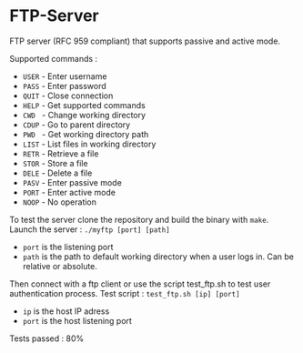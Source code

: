 # FTP-Server
FTP server (RFC 959 compliant) that supports passive and active mode.

Supported commands :
- ``USER`` - Enter username
- ``PASS`` - Enter password
- ``QUIT`` - Close connection
- ``HELP`` - Get supported commands
- ``CWD`` &nbsp; - Change working directory
- ``CDUP`` - Go to parent directory
- ``PWD`` &nbsp; - Get working directory path
- ``LIST`` - List files in working directory
- ``RETR`` - Retrieve a file
- ``STOR`` - Store a file
- ``DELE`` - Delete a file
- ``PASV`` - Enter passive mode
- ``PORT`` - Enter active mode
- ``NOOP`` - No operation

To test the server clone the repository and build the binary with ``make``.  
Launch the server : ``./myftp [port] [path]``  
- ``port`` is the listening port
- ``path`` is the path to default working directory when a user logs in. Can be relative or absolute.

Then connect with a ftp client or use the script test_ftp.sh to test user authentication process.
Test script : ``test_ftp.sh [ip] [port]``
- ``ip`` is the host IP adress
- ``port`` is the host listening port

Tests passed : 80%
